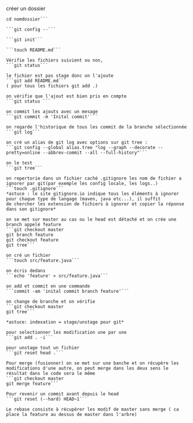 créer un dossier
```mkdir nomdossier
cd nomdossier```

```git config --```

```git init```

```touch README.md```

Vérifie les fichiers suivient ou non, 
```git status```

le fichier est pas stage donc on l'ajoute
```git add README.md```
( pour tous les fichiers git add .)

on vérifie que l'ajout est bien pris en compte
```git status ```

on commit les ajouts avec un mesage
```git commit -m 'Inital commit'```

on regarde l'historique de tous les commit de la branche sélectionnée
```git log```

on cré un alias de git log avec options sur git tree :
```git config --global alias.tree "log --graph --decorate --pretty=online --abbrev-commit --all --full-history"```

on le test 
```git tree```

on repertorie dans un fichier caché .gitignore les nom de fichier a ignorer par git(par exemple les config locale, les logs..)
```touch .gitignore```
*astuce : le site gitignore.io indique tous les éléments à ignorer pour chaque type de langage (maven, java etc...), il suffit
de chercher les extension de fichiers à ignorer et copier la réponse dans son gitignore*

on se met sur master au cas ou le head est détaché et on crée une branch appelé feature
```git checkout master 
git branch feature
git checkout feature
git tree```

on cré un fichier 
```touch src/feature.java```

on écris dedans
```echo 'feature' > src/feature.java```

on add et commit en une commande
```commit -am 'inital commit branch feature'```

on change de branche et on vérifie
```git checkout master
git tree```

*astuce: indexation = stage/unstage pour git*

pour selectionner les modification une par une
```git add . -i```

pour unstage tout un fichier
```git reset head .```

Pour merge (fusionner) on se met sur une banche et on récupère les modifications d'une autre, on peut merge dans les deux sens le résultat dans le code sera le même
```git checkout master
git merge feature```

Pour revenir un commit avant depuis le head
```git reset (--hard) HEAD~1```

Le rebase consiste à récupérer les modif de master sans merge ( ca place la feature au dessus de master dans l'arbre)

